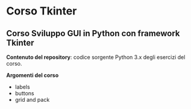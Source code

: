 # Corso Tkinter

## Corso Sviluppo GUI in Python con framework Tkinter

**Contenuto del repository**: codice sorgente Python 3.x degli esercizi del corso.

**Argomenti del corso**

- labels
- buttons
- grid and pack